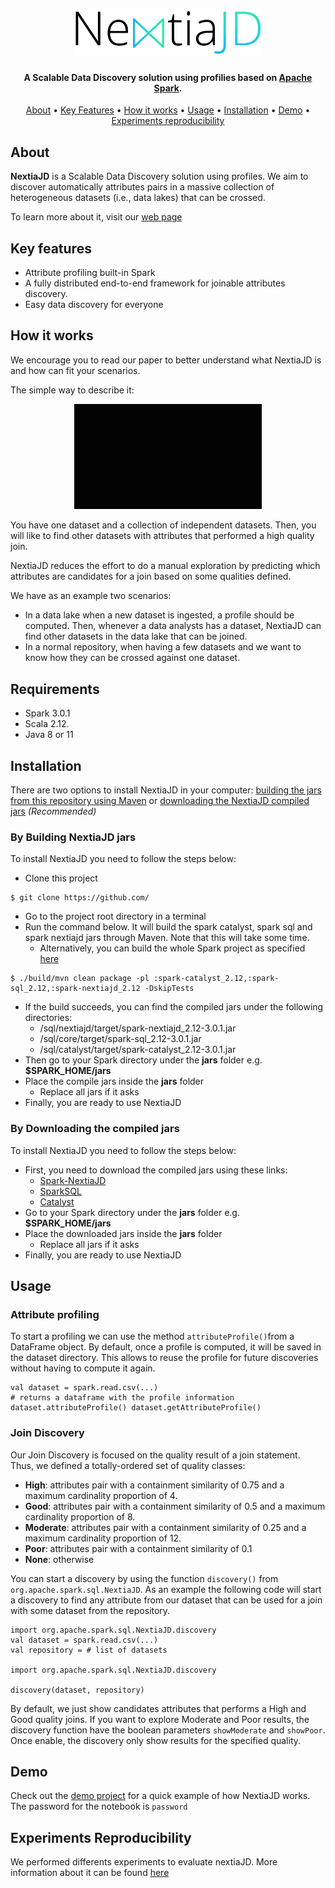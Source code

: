 

<h1 align="center">
  <a href="https://www.essi.upc.edu/dtim/nextiajd/"><img src="https://github.com/dtim-upc/spark/blob/nextiajd_v3.0.1/sql/nextiajd/img/logo.png?raw=true" alt="NextiaJD" width="300">
  </a>
</h1>

<h4 align="center">A Scalable Data Discovery solution using profilies based on <a href="https://spark.apache.org/" target="_blank">Apache Spark</a>.</h4>


<p align="center">
  <a href="#about">About</a> •
  <a href="#key-features">Key Features</a> •
  <a href="#how-it-works">How it works</a> •
  <a href="#usage">Usage</a> •
  <a href="#installation">Installation</a> •
  <a href="#demo">Demo</a> •
  <a href="#experiments-reproducibility">Experiments reproducibility</a>
</p>

## About
**NextiaJD** is a Scalable Data Discovery solution using profiles. We aim to  discover automatically attributes pairs in a massive collection of heterogeneous datasets (i.e., data lakes) that can be crossed.     
  
To learn more about it, visit our [web page](https://www.essi.upc.edu/dtim/nextiajd/)  

## Key features   
* Attribute profiling built-in Spark  
* A fully distributed end-to-end framework for joinable attributes discovery.  
* Easy data discovery for everyone  

## How it works

We encourage you to read our paper to better understand what NextiaJD is and how can fit your scenarios. 

The simple way to describe it: 

<div align="center">
 <img src="https://github.com/dtim-upc/spark/raw/nextiajd_v3.0.1/sql/nextiajd/img/example.gif?raw=true" alt="NextiaJD" width="300">
</div>

You have one dataset and a collection of independent datasets. Then, you will like to find other datasets with attributes that performed a high quality join.
 
NextiaJD reduces the effort to do a manual exploration by predicting which attributes are candidates for a join based on some qualities defined. 

We have as an example two scenarios:

* In a data lake when a new dataset is ingested,  a profile should be computed. Then, whenever a data analysts has a dataset, NextiaJD can find other datasets in the data lake that can be joined.
* In a normal repository,  when having a few datasets and we want to know how they can be crossed against one dataset.

## Requirements

* Spark 3.0.1
* Scala 2.12.
* Java 8 or 11

## Installation
  
There are two options to install NextiaJD in your computer: <a href="#by-building-nextiajd-jars">building the jars from this repository using Maven</a> or <a href="#by-downloading-the-compiled-jars">downloading the NextiaJD compiled jars</a> *(Recommended)*
  
### By Building NextiaJD jars 

To install NextiaJD you need to follow the steps below:

* Clone this project
```  
$ git clone https://github.com/  
```  
* Go to the project root directory in a terminal
* Run the command below. It will build the spark catalyst, spark sql and spark nextiajd jars through Maven. Note that this will take some time.
    * Alternatively, you can build the whole Spark project as specified [here](https://spark.apache.org/docs/latest/building-spark.html)
```  
$ ./build/mvn clean package -pl :spark-catalyst_2.12,:spark-sql_2.12,:spark-nextiajd_2.12 -DskipTests 
```
* If the build succeeds, you can find the compiled jars under the following directories:
    * /sql/nextiajd/target/spark-nextiajd_2.12-3.0.1.jar
    * /sql/core/target/spark-sql_2.12-3.0.1.jar
    * /sql/catalyst/target/spark-catalyst_2.12-3.0.1.jar
* Then go to your Spark directory under the **jars** folder e.g. **$SPARK_HOME/jars**
* Place the compile jars inside the **jars** folder
    * Replace all jars if it asks
* Finally, you are ready to use NextiaJD        

### By Downloading the compiled jars

To install NextiaJD you need to follow the steps below:

* First, you need to download the compiled jars using these links: 
    * [Spark-NextiaJD](https://mydisk.cs.upc.edu/s/7wKRxp3DJTgQ7yb/download)
    * [SparkSQL](https://mydisk.cs.upc.edu/s/B36NjoYC6LTP5GQ/download)
    * [Catalyst](https://mydisk.cs.upc.edu/s/j6KfLkgqxtprDod/download)
* Go to your Spark directory under the **jars** folder e.g. **$SPARK_HOME/jars**
* Place the downloaded jars inside the **jars** folder
    * Replace all jars if it asks
* Finally, you are ready to use NextiaJD    

## Usage    
         
### Attribute profiling  
  
To start a profiling we can use the method `attributeProfile()`from a DataFrame object. By default, once a profile is computed, it will be saved in the dataset directory. This allows to reuse the profile for future discoveries without having to compute it again.
  
```  
val dataset = spark.read.csv(...)  
# returns a dataframe with the profile information
dataset.attributeProfile() dataset.getAttributeProfile()   
```  
  
### Join Discovery  
  
Our Join Discovery is focused on the quality result of a join statement. Thus, we defined a totally-ordered set of quality classes:

* **High**: attributes pair with a containment similarity of 0.75 and a maximum cardinality proportion of 4.    
* **Good**: attributes pair with a containment similarity of 0.5 and a maximum cardinality proportion of 8.     
* **Moderate**: attributes pair with a containment similarity of 0.25 and a maximum cardinality proportion of 12.     
* **Poor**: attributes pair with a containment similarity of 0.1    
* **None**: otherwise   

You can start a discovery by using the function `discovery()` from `org.apache.spark.sql.NextiaJD`. As an example the following code will start a discovery to find any attribute from our dataset that can be used for a join with some dataset from the repository.
  
```  
import org.apache.spark.sql.NextiaJD.discovery
val dataset = spark.read.csv(...) 
val repository = # list of datasets  

import org.apache.spark.sql.NextiaJD.discovery

discovery(dataset, repository)
```    

By default, we just show candidates attributes that performs a High and Good quality joins. If you want to explore Moderate and Poor results, the discovery function have the boolean parameters `showModerate` and `showPoor`. Once enable, the discovery only show results for the specified quality.  
  

  

##  Demo  

Check out the [demo project](http://34.89.14.170:8000/notebooks/NextiaJD_demo.ipynb) for a quick example of how NextiaJD works. The password for the notebook is `password`
 
## Experiments Reproducibility

We performed differents experiments to evaluate nextiaJD. More information about it can be found [here](https://github.com/dtim-upc/NextiaJD/tree/nextiajd_v3.0.1/sql/nextiajd/experiments#experiments-reproducibility)
